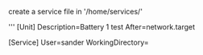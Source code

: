 create a service file in '/home/services/'

'''
[Unit]
Description=Battery 1 test
After=network.target

[Service]
User=sander
WorkingDirectory=<script location>
ExecStart=<venv folder>/bin/python <script location>/start.py --config="config.json"

[Install]
WantedBy=multi-user.target
'''


sudo systemctl enable /home/services/<service>

